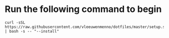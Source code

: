 # Run the following command to begin
```
curl -sSL https://raw.githubusercontent.com/vleeuwenmenno/dotfiles/master/setup.sh | bash -s -- "--install"
```